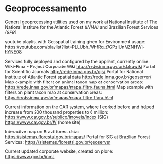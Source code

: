 Geoprocessamento
================

General geoprocessing utilities used on my work at National Institute of The National Institute for the Atlantic Forest *(INMA)* and Brazilian Forest Services *(SFB)*



youtube playlist with Geospatial training given for Environment usage:
https://youtube.com/playlist?list=PLLUbh_WhfRq_t7GPziUnMZNHWj-hYNEO8

Services fully deployed and configured by the appliant, currently online:
Wiki-Rima - Project Corporate Wiki
http://rede.inma.gov.br/dokuwiki
Portal for Scientific Journals
http://rede.inma.gov.br/ojs/
Portal for National Institute of Atlantic Forest spatial data
http://rede.inma.gov.br/geoserver/
Map example with filters on animal taxon map at conservation areas:
https://rede.inma.gov.br/mapas/mapa_filtro_fauna.html
Map example with filters on plant taxon map at conservation areas:
https://rede.inma.gov.br/mapas/mapa_filtro_flora.html

Current information on the CAR system, where I eorked before and helped increase from 200 thousand properties to 6 million:
https://www.car.gov.br/publico/imoveis/index (SIG)
https://www.car.gov.br/#/ (home site)


Interactive map on Brazil forest data:
https://sistemas.florestal.gov.br/mapas/
Portal for SIG at Brazilian Forest Services:
https://sistemas.florestal.gov.br/geoserver

Current updated corporate website, created on plone:
https://www.gov.br/inma


